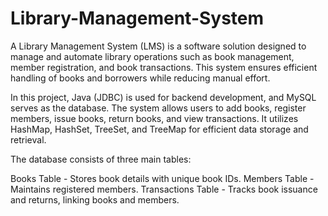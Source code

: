 # Library-Management-System
A Library Management System (LMS) is a software solution designed to manage and automate library operations such as book management, member registration, and book transactions. This system ensures efficient handling of books and borrowers while reducing manual effort.

In this project, Java (JDBC) is used for backend development, and MySQL serves as the database. The system allows users to add books, register members, issue books, return books, and view transactions. It utilizes HashMap, HashSet, TreeSet, and TreeMap for efficient data storage and retrieval.

The database consists of three main tables:

Books Table - Stores book details with unique book IDs.
Members Table - Maintains registered members.
Transactions Table - Tracks book issuance and returns, linking books and members.
